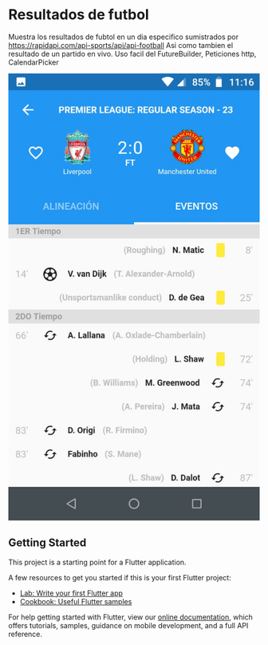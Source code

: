 # Resultados de futbol

Muestra los resultados de fubtol en un dia especifico sumistrados por https://rapidapi.com/api-sports/api/api-football
Asi como tambien el resultado de un partido en vivo.
Uso facil del FutureBuilder, Peticiones http, CalendarPicker

![Ejemplo 1](https://github.com/juanmar021/resultados-futbol/blob/master/capturas/img1.jpeg)

## Getting Started

This project is a starting point for a Flutter application.

A few resources to get you started if this is your first Flutter project:

- [Lab: Write your first Flutter app](https://flutter.dev/docs/get-started/codelab)
- [Cookbook: Useful Flutter samples](https://flutter.dev/docs/cookbook)

For help getting started with Flutter, view our
[online documentation](https://flutter.dev/docs), which offers tutorials,
samples, guidance on mobile development, and a full API reference.
